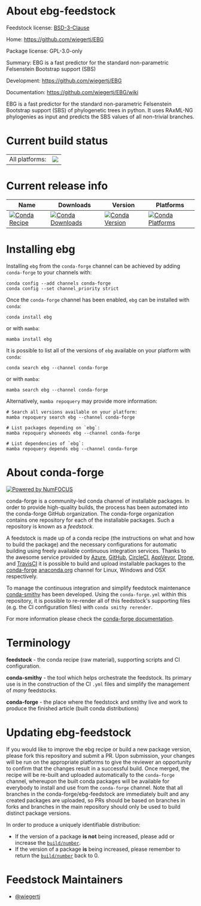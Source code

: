 About ebg-feedstock
===================

Feedstock license: [BSD-3-Clause](https://github.com/conda-forge/ebg-feedstock/blob/main/LICENSE.txt)

Home: https://github.com/wiegertj/EBG

Package license: GPL-3.0-only

Summary: EBG is a fast predictor for the standard non-parametric Felsenstein Bootstrap support (SBS)

Development: https://github.com/wiegertj/EBG

Documentation: https://github.com/wiegertj/EBG/wiki

EBG is a fast predictor for the standard non-parametric Felsenstein Bootstrap support (SBS) of phylogenetic trees in python. It uses RAxML-NG phylogenies as input and predicts the SBS values of all non-trivial branches.

Current build status
====================


<table><tr><td>All platforms:</td>
    <td>
      <a href="https://dev.azure.com/conda-forge/feedstock-builds/_build/latest?definitionId=21016&branchName=main">
        <img src="https://dev.azure.com/conda-forge/feedstock-builds/_apis/build/status/ebg-feedstock?branchName=main">
      </a>
    </td>
  </tr>
</table>

Current release info
====================

| Name | Downloads | Version | Platforms |
| --- | --- | --- | --- |
| [![Conda Recipe](https://img.shields.io/badge/recipe-ebg-green.svg)](https://anaconda.org/conda-forge/ebg) | [![Conda Downloads](https://img.shields.io/conda/dn/conda-forge/ebg.svg)](https://anaconda.org/conda-forge/ebg) | [![Conda Version](https://img.shields.io/conda/vn/conda-forge/ebg.svg)](https://anaconda.org/conda-forge/ebg) | [![Conda Platforms](https://img.shields.io/conda/pn/conda-forge/ebg.svg)](https://anaconda.org/conda-forge/ebg) |

Installing ebg
==============

Installing `ebg` from the `conda-forge` channel can be achieved by adding `conda-forge` to your channels with:

```
conda config --add channels conda-forge
conda config --set channel_priority strict
```

Once the `conda-forge` channel has been enabled, `ebg` can be installed with `conda`:

```
conda install ebg
```

or with `mamba`:

```
mamba install ebg
```

It is possible to list all of the versions of `ebg` available on your platform with `conda`:

```
conda search ebg --channel conda-forge
```

or with `mamba`:

```
mamba search ebg --channel conda-forge
```

Alternatively, `mamba repoquery` may provide more information:

```
# Search all versions available on your platform:
mamba repoquery search ebg --channel conda-forge

# List packages depending on `ebg`:
mamba repoquery whoneeds ebg --channel conda-forge

# List dependencies of `ebg`:
mamba repoquery depends ebg --channel conda-forge
```


About conda-forge
=================

[![Powered by
NumFOCUS](https://img.shields.io/badge/powered%20by-NumFOCUS-orange.svg?style=flat&colorA=E1523D&colorB=007D8A)](https://numfocus.org)

conda-forge is a community-led conda channel of installable packages.
In order to provide high-quality builds, the process has been automated into the
conda-forge GitHub organization. The conda-forge organization contains one repository
for each of the installable packages. Such a repository is known as a *feedstock*.

A feedstock is made up of a conda recipe (the instructions on what and how to build
the package) and the necessary configurations for automatic building using freely
available continuous integration services. Thanks to the awesome service provided by
[Azure](https://azure.microsoft.com/en-us/services/devops/), [GitHub](https://github.com/),
[CircleCI](https://circleci.com/), [AppVeyor](https://www.appveyor.com/),
[Drone](https://cloud.drone.io/welcome), and [TravisCI](https://travis-ci.com/)
it is possible to build and upload installable packages to the
[conda-forge](https://anaconda.org/conda-forge) [anaconda.org](https://anaconda.org/)
channel for Linux, Windows and OSX respectively.

To manage the continuous integration and simplify feedstock maintenance
[conda-smithy](https://github.com/conda-forge/conda-smithy) has been developed.
Using the ``conda-forge.yml`` within this repository, it is possible to re-render all of
this feedstock's supporting files (e.g. the CI configuration files) with ``conda smithy rerender``.

For more information please check the [conda-forge documentation](https://conda-forge.org/docs/).

Terminology
===========

**feedstock** - the conda recipe (raw material), supporting scripts and CI configuration.

**conda-smithy** - the tool which helps orchestrate the feedstock.
                   Its primary use is in the construction of the CI ``.yml`` files
                   and simplify the management of *many* feedstocks.

**conda-forge** - the place where the feedstock and smithy live and work to
                  produce the finished article (built conda distributions)


Updating ebg-feedstock
======================

If you would like to improve the ebg recipe or build a new
package version, please fork this repository and submit a PR. Upon submission,
your changes will be run on the appropriate platforms to give the reviewer an
opportunity to confirm that the changes result in a successful build. Once
merged, the recipe will be re-built and uploaded automatically to the
`conda-forge` channel, whereupon the built conda packages will be available for
everybody to install and use from the `conda-forge` channel.
Note that all branches in the conda-forge/ebg-feedstock are
immediately built and any created packages are uploaded, so PRs should be based
on branches in forks and branches in the main repository should only be used to
build distinct package versions.

In order to produce a uniquely identifiable distribution:
 * If the version of a package **is not** being increased, please add or increase
   the [``build/number``](https://docs.conda.io/projects/conda-build/en/latest/resources/define-metadata.html#build-number-and-string).
 * If the version of a package **is** being increased, please remember to return
   the [``build/number``](https://docs.conda.io/projects/conda-build/en/latest/resources/define-metadata.html#build-number-and-string)
   back to 0.

Feedstock Maintainers
=====================

* [@wiegertj](https://github.com/wiegertj/)


